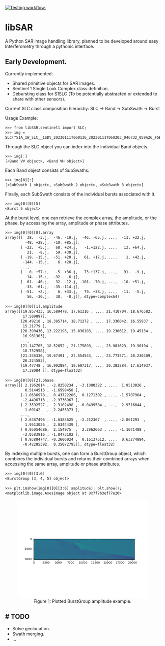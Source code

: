 [![Testing workflow.](https://github.com/JosefDoun/libSAR/actions/workflows/test.yml/badge.svg?branch=development)](https://github.com/JosefDoun/libSAR/actions/workflows/test.yml)

# libSAR
A Python SAR image handling library, planned to be developed around easy Interferometry through a pythonic interface.

## __Early Development.__

Currently implemented:
- Shared primitive objects for SAR images.
- Sentinel 1 Single Look Complex class definition.
- Debursting class for S1SLC (To be potentially abstracted or extended to share with other sensors).


Current SLC class composition hierarchy:
  SLC -> Band -> SubSwath -> Burst


Usage Example:

```
>>> from libSAR.sentinel1 import SLC;
>>> img = SLC("S1A_IW_SLC__1SDV_20230111T060136_20230111T060203_046732_059A26_F5B0.SAFE");

```

Through the SLC object you can index into the individual Band objects.
```
>>> img[:]
[<Band VV object>, <Band VH object>]
```

Each Band object consists of SubSwaths.
```
>>> img[0][:]
[<SubSwath 1 object>, <SubSwath 2 object>, <SubSwath 3 object>]
```

Finally, each SubSwath consists of the individual bursts associated with it.
```
>>> img[0][0][5]
<Burst 5 object>
```

At the burst level, one can retrieve the complex array, the amplitude, or the phase, by accessing the array, amplitude or phase attributes.
```
>>> img[0][0][0].array
array([[  38.  -3.j,  -46. -19.j,  -46. -65.j, ...,  -11. +32.j,
         -48. +28.j,  -10. +85.j],
       [ -22.  +5.j,   68. +24.j,   -1.+122.j, ...,   13. +64.j,
          21.  -8.j,   59. +30.j],
       [ -19. -15.j,  -51. +20.j,   61. +17.j, ...,    1. +42.j,
        -144. -15.j,    6. +20.j],
       ...,
       [   0. +57.j,   -5. +36.j,   73.+137.j, ...,   91.  -9.j,
          14. -15.j,  -92.  -6.j],
       [  61. -46.j,   32. -12.j, -101. -70.j, ...,  -10. +51.j,
         -33. -61.j,  -35.-114.j],
       [ -51.  +3.j,    6. +33.j,   79. +38.j, ...,  -11.  -5.j,
          56. -30.j,   38.  -8.j]], dtype=complex64)

>>> img[0][0][1].amplitude
array([[19.857433, 16.589478, 17.61316 , ..., 21.410704, 18.676582,
        17.509897],
       [20.49218 , 18.385714, 18.71272 , ..., 17.336042, 16.55937 ,
        15.21779 ],
       [20.390436, 13.222193, 15.836103, ..., 19.230612, 19.45134 ,
        16.931303],
       ...,
       [21.147705, 18.52652 , 21.175898, ..., 23.081623, 19.90104 ,
        18.752958],
       [21.336336, 19.67491 , 22.554543, ..., 23.773571, 20.230309,
        20.224583],
       [19.47748 , 16.902884, 19.607317, ..., 20.383284, 17.634937,
        17.38084 ]], dtype=float32)

>>> img[0][0][2].phase
array([[ 2.1962814 , -2.8250234 , -3.1080322 , ...,  1.9513026 ,
         0.5144513 , -1.6598458 ],
       [-1.0636978 ,  0.43722206,  0.1271302 , ..., -1.5707964 ,
        -2.4496713 , -2.9736967 ],
       [ 2.3592527 ,  2.3102498 , -0.0499584 , ...,  2.9516044 ,
         1.69142   ,  2.2455373 ],
       ...,
       [ 2.6387496 , -1.6383625 , -2.212367  , ..., -2.861293  ,
         1.9513026 ,  2.0344439 ],
       [ 0.95054686,  2.154975  ,  2.2962663 , ..., -1.1071488 ,
        -2.0583916 , -1.8473102 ],
       [ 0.93804747, -0.2606024 ,  0.16137512, ...,  0.63274884,
        -0.42285392,  0.35072795]], dtype=float32)

```

By indexing multiple bursts, one can form a BurstGroup object, which combines the individual bursts and returns their combined arrays when accessing the same array, amplitude or phase attributes.

```
>>> img[0][0][3:6]
<BurstGroup [3, 4, 5] object>

>>> plt.imshow(img[0][0][3:6].amplitude); plt.show();
<matplotlib.image.AxesImage object at 0x7f7b3ef77e20>
```

<div align='center' width='33%'>
<figure>
 <img src='docs/Figure_1.png'>
 <figcaption>
 Figure 1: Plotted BurstGroup amplitude example.
 </figcaption>
</figure>
</div>



## # TODO
- Solve geolocation.
- Swath merging.
- ...

